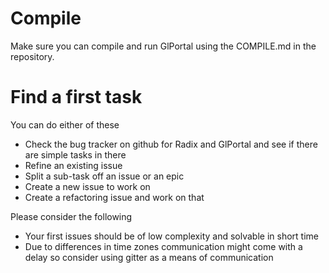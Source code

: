 # Compile
Make sure you can compile and run GlPortal using the COMPILE.md in the repository.

# Find a first task
You can do either of these

- Check the bug tracker on github for Radix and GlPortal and see if there are simple tasks in there
- Refine an existing issue
- Split a sub-task off an issue or an epic
- Create a new issue to work on
- Create a refactoring issue and work on that

Please consider the following

- Your first issues should be of low complexity and solvable in short time
- Due to differences in time zones communication might come with a delay so consider using gitter as a means of communication
